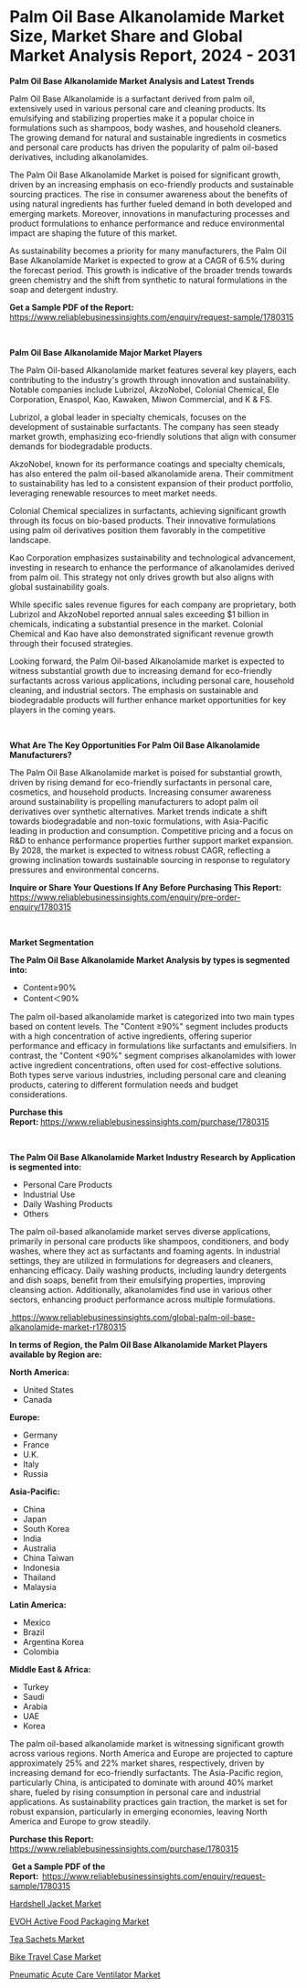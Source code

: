 <p><h1>Palm Oil Base Alkanolamide Market Size, Market Share and Global Market Analysis Report, 2024 - 2031</h1></p><p><strong>Palm Oil Base Alkanolamide Market Analysis and Latest Trends</strong></p>
<p><p>Palm Oil Base Alkanolamide is a surfactant derived from palm oil, extensively used in various personal care and cleaning products. Its emulsifying and stabilizing properties make it a popular choice in formulations such as shampoos, body washes, and household cleaners. The growing demand for natural and sustainable ingredients in cosmetics and personal care products has driven the popularity of palm oil-based derivatives, including alkanolamides.</p><p>The Palm Oil Base Alkanolamide Market is poised for significant growth, driven by an increasing emphasis on eco-friendly products and sustainable sourcing practices. The rise in consumer awareness about the benefits of using natural ingredients has further fueled demand in both developed and emerging markets. Moreover, innovations in manufacturing processes and product formulations to enhance performance and reduce environmental impact are shaping the future of this market.</p><p>As sustainability becomes a priority for many manufacturers, the Palm Oil Base Alkanolamide Market is expected to grow at a CAGR of 6.5% during the forecast period. This growth is indicative of the broader trends towards green chemistry and the shift from synthetic to natural formulations in the soap and detergent industry.</p></p>
<p><strong>Get a Sample PDF of the Report:&nbsp;</strong> <a href="https://www.reliablebusinessinsights.com/enquiry/request-sample/1780315?utm_campaign=1109&utm_medium=2&utm_source=Github&utm_content=ia&utm_term=09102024&utm_id=palm-oil-base-alkanolamide">https://www.reliablebusinessinsights.com/enquiry/request-sample/1780315</a></p>
<p>&nbsp;</p>
<p><strong>Palm Oil Base Alkanolamide Major Market Players</strong></p>
<p><p>The Palm Oil-based Alkanolamide market features several key players, each contributing to the industry's growth through innovation and sustainability. Notable companies include Lubrizol, AkzoNobel, Colonial Chemical, Ele Corporation, Enaspol, Kao, Kawaken, Miwon Commercial, and K & FS.</p><p>Lubrizol, a global leader in specialty chemicals, focuses on the development of sustainable surfactants. The company has seen steady market growth, emphasizing eco-friendly solutions that align with consumer demands for biodegradable products.</p><p>AkzoNobel, known for its performance coatings and specialty chemicals, has also entered the palm oil-based alkanolamide arena. Their commitment to sustainability has led to a consistent expansion of their product portfolio, leveraging renewable resources to meet market needs.</p><p>Colonial Chemical specializes in surfactants, achieving significant growth through its focus on bio-based products. Their innovative formulations using palm oil derivatives position them favorably in the competitive landscape.</p><p>Kao Corporation emphasizes sustainability and technological advancement, investing in research to enhance the performance of alkanolamides derived from palm oil. This strategy not only drives growth but also aligns with global sustainability goals.</p><p>While specific sales revenue figures for each company are proprietary, both Lubrizol and AkzoNobel reported annual sales exceeding $1 billion in chemicals, indicating a substantial presence in the market. Colonial Chemical and Kao have also demonstrated significant revenue growth through their focused strategies.</p><p>Looking forward, the Palm Oil-based Alkanolamide market is expected to witness substantial growth due to increasing demand for eco-friendly surfactants across various applications, including personal care, household cleaning, and industrial sectors. The emphasis on sustainable and biodegradable products will further enhance market opportunities for key players in the coming years.</p></p>
<p>&nbsp;</p>
<p><strong>What Are The Key Opportunities For Palm Oil Base Alkanolamide Manufacturers?</strong></p>
<p><p>The Palm Oil Base Alkanolamide market is poised for substantial growth, driven by rising demand for eco-friendly surfactants in personal care, cosmetics, and household products. Increasing consumer awareness around sustainability is propelling manufacturers to adopt palm oil derivatives over synthetic alternatives. Market trends indicate a shift towards biodegradable and non-toxic formulations, with Asia-Pacific leading in production and consumption. Competitive pricing and a focus on R&D to enhance performance properties further support market expansion. By 2028, the market is expected to witness robust CAGR, reflecting a growing inclination towards sustainable sourcing in response to regulatory pressures and environmental concerns.</p></p>
<p><strong>Inquire or Share Your Questions If Any Before Purchasing This Report:</strong> <a href="https://www.reliablebusinessinsights.com/enquiry/pre-order-enquiry/1780315?utm_campaign=1109&utm_medium=2&utm_source=Github&utm_content=ia&utm_term=09102024&utm_id=palm-oil-base-alkanolamide">https://www.reliablebusinessinsights.com/enquiry/pre-order-enquiry/1780315</a></p>
<p>&nbsp;</p>
<p><strong>Market Segmentation</strong></p>
<p><strong>The Palm Oil Base Alkanolamide Market Analysis by types is segmented into:</strong></p>
<p><ul><li>Content≥90%</li><li>Content＜90%</li></ul></p>
<p><p>The palm oil-based alkanolamide market is categorized into two main types based on content levels. The "Content ≥90%" segment includes products with a high concentration of active ingredients, offering superior performance and efficacy in formulations like surfactants and emulsifiers. In contrast, the "Content <90%" segment comprises alkanolamides with lower active ingredient concentrations, often used for cost-effective solutions. Both types serve various industries, including personal care and cleaning products, catering to different formulation needs and budget considerations.</p></p>
<p><strong>Purchase this Report:&nbsp;</strong><a href="https://www.reliablebusinessinsights.com/purchase/1780315?utm_campaign=1109&utm_medium=2&utm_source=Github&utm_content=ia&utm_term=09102024&utm_id=palm-oil-base-alkanolamide">https://www.reliablebusinessinsights.com/purchase/1780315</a></p>
<p>&nbsp;</p>
<p><strong>The Palm Oil Base Alkanolamide Market Industry Research by Application is segmented into:</strong></p>
<p><ul><li>Personal Care Products</li><li>Industrial Use</li><li>Daily Washing Products</li><li>Others</li></ul></p>
<p><p>The palm oil-based alkanolamide market serves diverse applications, primarily in personal care products like shampoos, conditioners, and body washes, where they act as surfactants and foaming agents. In industrial settings, they are utilized in formulations for degreasers and cleaners, enhancing efficacy. Daily washing products, including laundry detergents and dish soaps, benefit from their emulsifying properties, improving cleansing action. Additionally, alkanolamides find use in various other sectors, enhancing product performance across multiple formulations.</p></p>
<p><a href="https://www.reliablebusinessinsights.com/global-palm-oil-base-alkanolamide-market-r1780315?utm_campaign=1109&utm_medium=2&utm_source=Github&utm_content=ia&utm_term=09102024&utm_id=palm-oil-base-alkanolamide">&nbsp;https://www.reliablebusinessinsights.com/global-palm-oil-base-alkanolamide-market-r1780315</a></p>
<p><strong>In terms of Region, the Palm Oil Base Alkanolamide Market Players available by Region are:</strong></p>
<p>
    <p> <strong> North America: </strong>
        <ul>
            <li>United States</li>
            <li>Canada</li>
        </ul>
        </p> 
    <p> <strong> Europe: </strong>
        <ul>
            <li>Germany</li>
            <li>France</li>
            <li>U.K.</li>
            <li>Italy</li>
            <li>Russia</li>
        </ul>
        </p> 
    <p> <strong> Asia-Pacific: </strong>
        <ul>
            <li>China</li>
            <li>Japan</li>
            <li>South Korea</li>
            <li>India</li>
            <li>Australia</li>
            <li>China Taiwan</li>
            <li>Indonesia</li>
            <li>Thailand</li>
            <li>Malaysia</li>
        </ul>
        </p> 
    <p> <strong> Latin America: </strong>
        <ul>
            <li>Mexico</li>
            <li>Brazil</li>
            <li>Argentina Korea</li>
            <li>Colombia</li>
        </ul>
        </p> 
    <p> <strong> Middle East & Africa: </strong>
        <ul>
            <li>Turkey</li>
            <li>Saudi</li>
            <li>Arabia</li>
            <li>UAE</li>
            <li>Korea</li>
        </ul>
    </p>
    </p>
<p><p>The palm oil-based alkanolamide market is witnessing significant growth across various regions. North America and Europe are projected to capture approximately 25% and 22% market shares, respectively, driven by increasing demand for eco-friendly surfactants. The Asia-Pacific region, particularly China, is anticipated to dominate with around 40% market share, fueled by rising consumption in personal care and industrial applications. As sustainability practices gain traction, the market is set for robust expansion, particularly in emerging economies, leaving North America and Europe to grow steadily.</p></p>
<p><strong>Purchase this Report: </strong><a href="https://www.reliablebusinessinsights.com/purchase/1780315?utm_campaign=1109&utm_medium=2&utm_source=Github&utm_content=ia&utm_term=09102024&utm_id=palm-oil-base-alkanolamide">https://www.reliablebusinessinsights.com/purchase/1780315</a></p>
<p>&nbsp;<strong>Get a Sample PDF of the Report:&nbsp;&nbsp;</strong><a href="https://www.reliablebusinessinsights.com/enquiry/request-sample/1780315?utm_campaign=1109&utm_medium=2&utm_source=Github&utm_content=ia&utm_term=09102024&utm_id=palm-oil-base-alkanolamide">https://www.reliablebusinessinsights.com/enquiry/request-sample/1780315</a></p>
<p><strong></strong></p>
<p><p><a href="https://www.linkedin.com/pulse/global-hardshell-jacket-market-focus-product-type-three-layer-acbce?utm_campaign=1109&utm_medium=2&utm_source=Github&utm_content=ia&utm_term=09102024&utm_id=palm-oil-base-alkanolamide">Hardshell Jacket Market</a></p><p><a href="https://github.com/evzzmaurey/Market-Research-Report-List-1/blob/main/evoh-active-food-packaging-market.md?utm_campaign=1109&utm_medium=2&utm_source=Github&utm_content=ia&utm_term=09102024&utm_id=palm-oil-base-alkanolamide">EVOH Active Food Packaging Market</a></p><p><a href="https://issuu.com/reportprime-2/docs/tea-sachets-market-size-2030.pptx_7b7da2c2039bea?utm_campaign=1109&utm_medium=2&utm_source=Github&utm_content=ia&utm_term=09102024&utm_id=palm-oil-base-alkanolamide">Tea Sachets Market</a></p><p><a href="https://www.linkedin.com/pulse/unlocking-growth-potential-market-strategic-analysis-q228e?utm_campaign=1109&utm_medium=2&utm_source=Github&utm_content=ia&utm_term=09102024&utm_id=palm-oil-base-alkanolamide">Bike Travel Case Market</a></p><p><a href="https://github.com/jewsiknacci2/Market-Research-Report-List-1/blob/main/pneumatic-acute-care-ventilator-market.md?utm_campaign=1109&utm_medium=2&utm_source=Github&utm_content=ia&utm_term=09102024&utm_id=palm-oil-base-alkanolamide">Pneumatic Acute Care Ventilator Market</a></p></p>